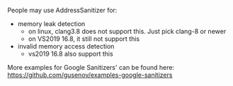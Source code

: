 People may use AddressSanitizer for:
- memory leak detection
    - on linux, clang3.8 does not support this. Just pick clang-8 or newer
    - on VS2019 16.8, it still not support this
- invalid memory access detection
    - vs2019 16.8 also support this


More examples for Google Sanitizers' can be found here:
https://github.com/gusenov/examples-google-sanitizers
